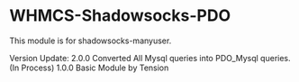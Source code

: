 # WHMCS-Shadowsocks-PDO

This module is for shadowsocks-manyuser.

Version Update:
2.0.0 Converted All Mysql queries into PDO_Mysql queries.(In Process)
1.0.0 Basic Module by Tension
